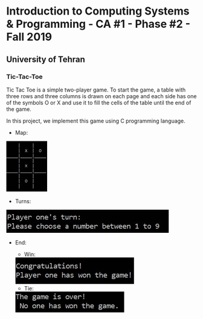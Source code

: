 # Introduction to Computing Systems & Programming - CA #1 - Phase #2 - Fall 2019
## University of Tehran
### Tic-Tac-Toe

Tic Tac Toe is a simple two-player game. To start the game, a table with three rows and three columns is drawn on each page and each side has one of the symbols O or X and use it to fill the cells of the table until the end of the game. 

In this project, we implement this game using C programming language.

* Map:
<img src='https://github.com/HesamAsad/ICSP-Fall2019-CA1-P2-Tic-Tac-Toe/blob/master/map.jpg?raw=true'>

* Turns:
<img src='https://github.com/HesamAsad/ICSP-Fall2019-CA1-P2-Tic-Tac-Toe/blob/master/turn.jpg?raw=true'>

* End:
  * Win: 
  <img src='https://github.com/HesamAsad/ICSP-Fall2019-CA1-P2-Tic-Tac-Toe/blob/master/end.jpg?raw=true'>
  
  * Tie:
  <img src='https://github.com/HesamAsad/ICSP-Fall2019-CA1-P2-Tic-Tac-Toe/blob/master/end2.jpg?raw=true'>
  

